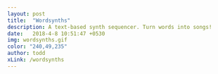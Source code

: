 ```yaml
---
layout: post
title:  "Wordsynths"
description: A text-based synth sequencer. Turn words into songs!
date:   2018-4-8 10:51:47 +0530
img: wordsynths.gif
color: "240,49,235"
author: todd
xLink: /wordsynths
---
```


